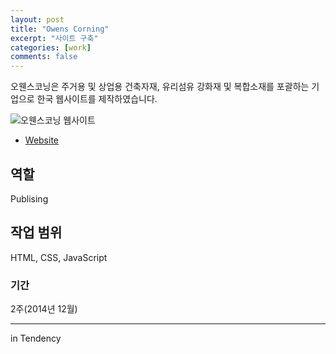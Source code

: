```yaml
---
layout: post
title: "Owens Corning"
excerpt: "사이트 구축"
categories: [work]
comments: false
---
```


오웬스코닝은 주거용 및 상업용 건축자재, 유리섬유 강화재 및 복합소재를 포괄하는 기업으로 한국 웹사이트를 제작하였습니다.

![오웬스코닝 웹사이트]({{site.url}}/{{site.baseurl}}img/post-assets/work-owenscorning.png)

- [Website](http://www.owenscorning.co.kr/new/main/main.asp)

## 역할
Publising

## 작업 범위
HTML, CSS, JavaScript

### 기간
2주(2014년 12월)

---
in Tendency